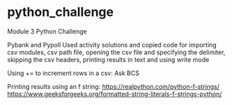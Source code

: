 # python_challenge
Module 3 Python Challenge


Pybank and Pypoll
Used activity solutions and copied code for importing csv modules, csv path file, opening the csv file and specifying the delimiter, skipping the csv headers, printing results in text and using write mode 

Using += to increment rows in a csv: 
Ask BCS 

Printing results using an f string:
https://realpython.com/python-f-strings/
https://www.geeksforgeeks.org/formatted-string-literals-f-strings-python/

